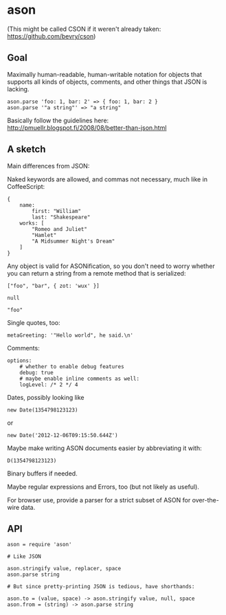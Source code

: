 # ason

(This might be called CSON if it weren't already taken:
https://github.com/bevry/cson)

## Goal

Maximally human-readable, human-writable notation for objects that supports all
kinds of objects, comments, and other things that JSON is lacking.

	ason.parse 'foo: 1, bar: 2' => { foo: 1, bar: 2 }
	ason.parse '"a string"' => "a string"

Basically follow the guidelines here:
http://pmuellr.blogspot.fi/2008/08/better-than-json.html

## A sketch

Main differences from JSON:

Naked keywords are allowed, and commas not necessary, much like in CoffeeScript:

	{
		name:
			first: "William"
			last: "Shakespeare"
		works: [
			"Romeo and Juliet"
			"Hamlet"
			"A Midsummer Night's Dream"
		]
	}

Any object is valid for ASONification, so you don't need to worry whether you
can return a string from a remote method that is serialized:

	["foo", "bar", { zot: 'wux' }]

	null

	"foo"

Single quotes, too:

	metaGreeting: '"Hello world", he said.\n'

Comments:

	options:
		# whether to enable debug features
		debug: true
		# maybe enable inline comments as well:
		logLevel: /* 2 */ 4 


Dates, possibly looking like

	new Date(1354798123123)

or

	new Date('2012-12-06T09:15:50.644Z')

Maybe make writing ASON documents easier by abbreviating it with:

	D(1354798123123)

Binary buffers if needed.

Maybe regular expressions and Errors, too (but not likely as useful).

For browser use, provide a parser for a strict subset of ASON for over-the-wire
data.

## API

	ason = require 'ason'

	# Like JSON

	ason.stringify value, replacer, space
	ason.parse string

	# But since pretty-printing JSON is tedious, have shorthands:

	ason.to = (value, space) -> ason.stringify value, null, space
	ason.from = (string) -> ason.parse string

